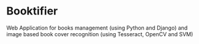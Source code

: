 # Booktifier

Web Application for books management (using Python and Django) and image based book cover recognition (using Tesseract, OpenCV and SVM)
